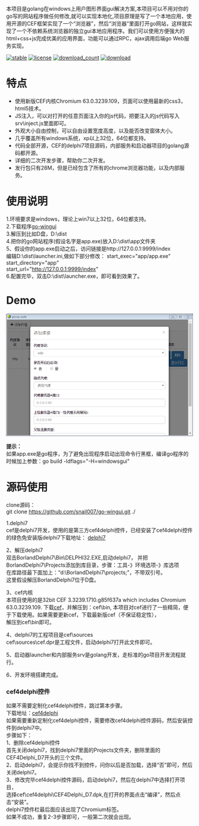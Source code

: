 本项目是golang在windows上用户图形界面gui解决方案,本项目可以不用对你的go写的网站程序做任何修改,就可以实现本地化,项目原理是写了一个本地应用，使用开源的CEF框架实现了一个“浏览器”，然后“浏览器”里面打开go网站，这样就实现了一个不依赖系统浏览器的独立gui本地应用程序。我们可以使用方便强大的html+css+js完成优美的应用界面，功能可以通过RPC，ajax调用后端go Web服务实现。

[![stable](https://img.shields.io/badge/stable-stable-green.svg)](https://github.com/snail007/go-wingui/) [![license](https://img.shields.io/github/license/snail007/go-wingui.svg?style=plastic)]() [![download_count](https://img.shields.io/github/downloads/snail007/go-wingui/total.svg?style=plastic)](https://github.com/snail007/go-wingui/releases) [![download](https://img.shields.io/github/release/snail007/go-wingui.svg?style=plastic)](https://github.com/snail007/go-wingui/releases) 

# 特点
- 使用新版CEF内核Chromium 63.0.3239.109，页面可以使用最新的css3，html5技术。
- JS注入，可以对打开的任意页面注入你的js代码，把要注入的js代码写入srv\inject.js里面即可。
- 外观大小自由控制，可以自由设置宽度高度，以及能否改变窗体大小。
- 几乎覆盖所有windows系统，xp以上32位，64位都支持。
- 代码全部开源，CEF的delphi7项目源码，内部服务和启动器项目的golang源码都开源。
- 详细的二次开发步骤，帮助你二次开发。
- 发行包只有28M，但是已经包含了所有的chrome浏览器功能，以及内部服务。

# 使用说明
1.环境要求是windows，理论上win7以上32位，64位都支持。  
2.下载程序[go-wingui](https://github.com/snail007/go-wingui/releases/tag/v2.0)  
3.解压到比如D盘，D:\dist  
4.把你的go网站程序(假设名字是app.exe)放入D:\dist\app文件夹  
5、假设你的app.exe启动之后，访问链接是http://127.0.0.1:9999/index  
编辑D:\dist\launcher.ini,做如下部分修改： 
start_exec="app/app.exe"  
start_directory="app"   
start_url="http://127.0.0.1:9999/index"   
6.配置完毕，双击D:\dist\launcher.exe，即可看到效果了。  

# Demo
![demo](/docs/images/demo.png)

**提示：**  
如果app.exe是go程序，为了避免出现程序启动出现命令行黑框，编译go程序的时候加上参数：go build  -ldflags="-H=windowsgui"  

#  源码使用  
clone源码：  
git clone https://github.com/snail007/go-wingui.git ./   

1.delphi7  
cef是delphi7开发，使用的是第三方cef4delphi控件，已经安装了cef4delphi控件的绿色免安装版delphi7下载地址： [delphi7](https://github.com/snail007/go-wingui/releases/tag/BorlandDelphi7)   

2、解压delphi7  
双击BorlandDelphi7\Bin\DELPHI32.EXE,启动delphi7，
并把BorlandDelphi7\Projects添加到库目录，步骤：工具-》环境选项-》库选项  
在库路径最下面加上：“d:\BorlandDelphi7\projects;”，不带双引号。  
这里假设解压BorlandDelphi7位于D盘。  

3、cef内核  
本项目使用的是32bit CEF 3.3239.1710.g85f637a which includes Chromium 63.0.3239.109.
下载[cef](https://github.com/snail007/go-wingui/releases/tag/cef_3.3239.1710.g85f637a_Chromium-63.0.3239.109)，并解压到：cef\bin,
本项目对cef进行了一些精简，便于下载使用。如果需要更新cef，下载最新版cef（不保证稳定性），  
解压到cef\bin即可。  

4、delphi7的工程项目是cef\sources  
cef\sources\cef.dpr是工程文件，启动delphi7打开此文件即可。  

5、启动器launcher和内部服务srv是golang开发，走标准的go项目开发流程就行。  

6、开发环境搭建完成。  

### cef4delphi控件  
如果不需要定制化cef4delphi控件，跳过第本步骤。  
下载地址：[cef4delphi](https://github.com/snail007/go-wingui/releases/tag/CEF4Delphi)   
如果需要重新定制化cef4delphi控件，需要修改cef4delphi控件源码，然后安装控件到delphi7中。   
步骤如下：  
1、删除cef4delphi控件  
首先关闭delphi7，找到delphi7里面的Projects文件夹，删除里面的CEF4Delphi_D7开头的三个文件。  
2、启动delphi7，会提示你找不到控件，问你以后是否加载，选择“否”即可，然后关闭delphi7。  
3、修改完毕cef4delphi控件源码，启动delphi7，然后在delphi7中选择打开项目，  
选择cef\cef4delphi\CEF4Delphi_D7.dpk,在打开的界面点击“编译”，然后点击“安装”。  
delphi7控件栏最后面应该出现了Chromium标签。  
如果不成功，重复2-3步骤即可，一般第二次就会出现。  
